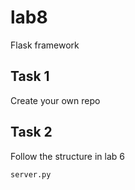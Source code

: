 # lab8
Flask framework

## Task 1
Create your own repo

## Task 2
Follow the structure in lab 6 
```python
server.py
```
